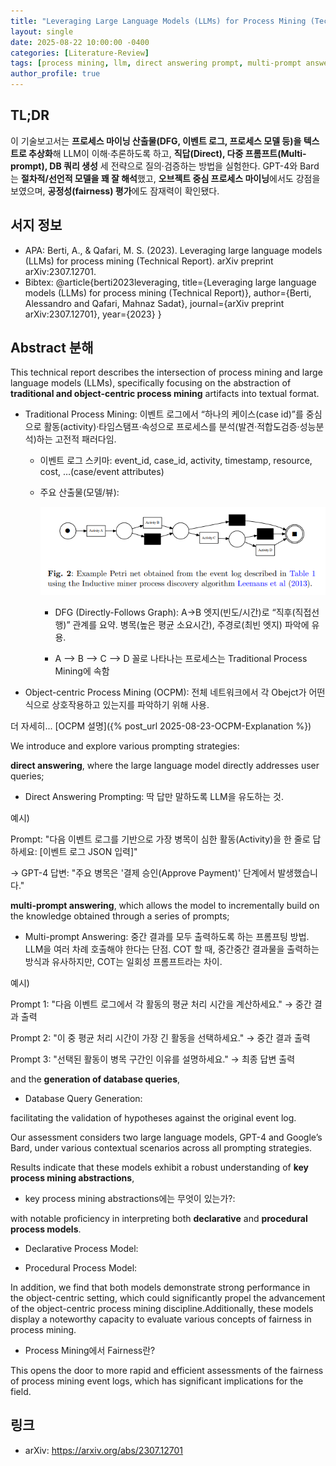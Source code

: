 ```yaml
---
title: "Leveraging Large Language Models (LLMs) for Process Mining (Technical Report)"
layout: single
date: 2025-08-22 10:00:00 -0400
categories: [Literature-Review]
tags: [process mining, llm, direct answering prompt, multi-prompt answering, database query generation]
author_profile: true
---
```

## TL;DR
이 기술보고서는 **프로세스 마이닝 산출물(DFG, 이벤트 로그, 프로세스 모델 등)을 텍스트로 추상화**해 LLM이 이해·추론하도록 하고, **직답(Direct), 다중 프롬프트(Multi-prompt), DB 쿼리 생성** 세 전략으로 질의·검증하는 방법을 실험한다. GPT-4와 Bard는 **절차적/선언적 모델을 꽤 잘 해석**했고, **오브젝트 중심 프로세스 마이닝**에서도 강점을 보였으며, **공정성(fairness) 평가**에도 잠재력이 확인됐다.

## 서지 정보
- APA: Berti, A., & Qafari, M. S. (2023). Leveraging large language models (LLMs) for process mining (Technical Report). arXiv preprint arXiv:2307.12701.
- Bibtex: @article{berti2023leveraging,
  title={Leveraging large language models (LLMs) for process mining (Technical Report)},
  author={Berti, Alessandro and Qafari, Mahnaz Sadat},
  journal={arXiv preprint arXiv:2307.12701},
  year={2023}
}

## Abstract 분해
This technical report describes the intersection of process mining and large language models (LLMs), specifically focusing on the abstraction of **traditional and object-centric process mining** artifacts into textual format. 

- Traditional Process Mining: 이벤트 로그에서 “하나의 케이스(case id)”를 중심으로 활동(activity)·타임스탬프·속성으로 프로세스를 분석(발견·적합도검증·성능분석)하는 고전적 패러다임.

    - 이벤트 로그 스키마: event_id, case_id, activity, timestamp, resource, cost, …(case/event attributes) 
    
    - 주요 산출물(모델/뷰):

        ![procedural](img/procedural_process_model.PNG)
    
        - DFG (Directly-Follows Graph): A→B 엣지(빈도/시간)로 “직후(직접선행)” 관계를 요약. 병목(높은 평균 소요시간), 주경로(최빈 엣지) 파악에 유용. 
        
        - A --> B --> C --> D 꼴로 나타나는 프로세스는 Traditional Process Mining에 속함

        
- Object-centric Process Mining (OCPM): 전체 네트워크에서 각 Obejct가 어떤 식으로 상호작용하고 있는지를 파악하기 위해 사용.

더 자세히... [OCPM 설명]({% post_url 2025-08-23-OCPM-Explanation %})

We introduce and explore various prompting strategies: 

**direct answering**, where the large language model directly addresses user queries; 

- Direct Answering Prompting: 딱 답만 말하도록 LLM을 유도하는 것.

예시)

Prompt:
"다음 이벤트 로그를 기반으로 가장 병목이 심한 활동(Activity)을 한 줄로 답하세요:
[이벤트 로그 JSON 입력]"

→ GPT-4 답변:
"주요 병목은 '결제 승인(Approve Payment)' 단계에서 발생했습니다."


**multi-prompt answering**, which allows the model to incrementally build on the knowledge obtained through a series of prompts; 

- Multi-prompt Answering: 중간 결과를 모두 출력하도록 하는 프롬프팅 방법. LLM을 여러 차례 호출해야 한다는 단점. COT 할 때, 중간중간 결과물을 출력하는 방식과 유사하지만, COT는 일회성 프롬프트라는 차이. 

예시)

Prompt 1:
"다음 이벤트 로그에서 각 활동의 평균 처리 시간을 계산하세요."
→ 중간 결과 출력

Prompt 2:
"이 중 평균 처리 시간이 가장 긴 활동을 선택하세요."
→ 중간 결과 출력

Prompt 3:
"선택된 활동이 병목 구간인 이유를 설명하세요."
→ 최종 답변 출력

and the **generation of database queries**, 

- Database Query Generation:

facilitating the validation of hypotheses against the original event log. 

Our assessment considers two large language models, GPT-4 and Google’s Bard, under various contextual scenarios across all prompting strategies. 

Results indicate that these models exhibit a robust understanding of **key process mining abstractions**, 

- key process mining abstractions에는 무엇이 있는가?:

with notable proficiency in interpreting both **declarative** and **procedural process models**. 

- Declarative Process Model:

- Procedural Process Model:

In addition, we find that both models demonstrate strong performance in the object-centric setting, which could significantly propel the advancement of the object-centric process mining discipline.Additionally, these models display a noteworthy capacity to evaluate various concepts of fairness in process mining. 

- Process Mining에서 Fairness란?

This opens the door to more rapid and efficient assessments of the fairness of process mining event logs, which has significant implications for the field.


## 링크
- arXiv: https://arxiv.org/abs/2307.12701